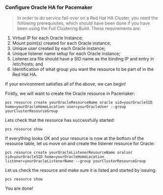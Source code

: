 ### Configure Oracle HA for Pacemaker

>   
> In order to do service fail-over on a Red Hat HA Cluster, you need the following prerequisites, which should have been done if you have been using the Full Clustering Build. These requirements are:

1.  Virtual IP for each Oracle Instance;
2.  Mount point(s) created for each Oracle instance;
3.  Unique user created by each Oracle instance;
4.  Unique listener name setup for each Oracle instance;
5.  Listener.ora file should have a SID name as the binding IP and entry in /etc/hosts; and
6.  Identification of what group you want the resource to be part of in the Red Hat HA.

  

If your environment satisfies all of the above, we can begin!

  

Firstly, we will want to create the Oracle resource in Pacemaker:

  

```
pcs resource create yourOracleResourceName oracle sid=yourOracleSID home=yourOracleHomeLocation user=yourOracleUser --group yourClusterResourceGroup
```

  

Lets check that the resource has successfully started:

  

```
pcs resource show
```

  

If everything looks OK and your resource is now at the bottom of the resource table, let us move on and create the listener resource for Oracle:

  

```
pcs resource create yourOracleListenerResourceName oralsnr sid=yourOracleSID home=yourOracleHomeLocation listener=yourOracleListenerName --group yourClusterResourceGroup
```

  

Let us check the resource and make sure it is listed and started by issuing:

  

```
pcs resource show
```

  

You are done!
